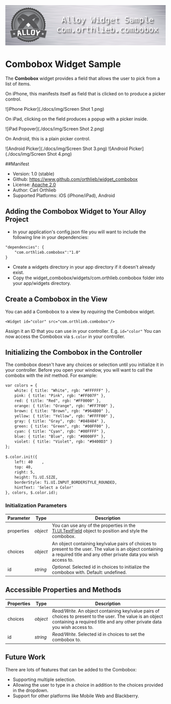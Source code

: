 ![Header](./docs/img/header.png)
# Combobox Widget Sample

The **Combobox** widget provides a field that allows the user to pick from a list of items.   

On iPhone, this manifests itself as field that is clicked on to produce a picker control.

![iPhone Picker](./docs/img/Screen Shot 1.png)

On iPad, clicking on the field produces a popup with a picker inside.

![iPad Popover](./docs/img/Screen Shot 2.png)

On Android, this is a plain picker control.

![Android Picker](./docs/img/Screen Shot 3.png)
![Android Picker](./docs/img/Screen Shot 4.png)

##Manifest
* Version: 1.0 (stable)
* Github: https://www.github.com/orthlieb/widget_combobox
* License: [Apache 2.0](http://www.apache.org/licenses/LICENSE-2.0.html)
* Author: Carl Orthlieb
* Supported Platforms: iOS (iPhone/iPad), Android

## Adding the Combobox Widget to Your Alloy Project

* In your application's config.json file you will want to include the following line in your dependencies:

```
"dependencies": {
    "com.orthlieb.combobox":"1.0"
}
```

*  Create a widgets directory in your app directory if it doesn't already exist.
*  Copy the widget_combobox/widgets/com.orthlieb.combobox folder into your app/widgets directory. 

## Create a Combobox in the View
You can add a Combobox to a view by *requiring* the Combobox widget. 

	<Widget id="color" src="com.orthlieb.combobox"/>

Assign it an ID that you can use in your controller. E.g. `id="color"` You can now access the Combobox via `$.color` in your controller. 

## Initializing the Combobox in the Controller

The combobox doesn't have any choices or selection until you initialize it in your controller. Before you open your window, you will want to call the combobx with the *init* method. For example:

```
var colors = { 
    white: { title: "White", rgb: "#FFFFFF" }, 
    pink: { title: "Pink", rgb: "#FF007F" },
    red: { title: "Red", rgb: "#FF0000" },
    orange: { title: "Orange", rgb: "#FF7F00" },
    brown: { title: "Brown", rgb: "#964B00" },
    yellow: { title: "Yellow", rgb: "#FFFF00" },
    gray: { title: "Gray", rgb: "#848484" },
    green: { title: "Green", rgb: "#00FF00" },
    cyan: { title: "Cyan", rgb: "#00FFFF" },
    blue: { title: "Blue", rgb: "#0000FF" }, 
    violet: { title: "Violet", rgb: "#9400D3" }
};

$.color.init({ 
    left: 40    , 
    top: 40, 
    right: 5, 
    height: Ti.UI.SIZE, 
    borderStyle: Ti.UI.INPUT_BORDERSTYLE_ROUNDED, 
    hintText: 'Select a Color'
}, colors, $.color.id);
```
### Initialization Parameters

| Parameter | Type | Description |
| --------- | ---- | ----------- |
| properties | *object* | You can use any of the properties in the [Ti.UI.TextField](http://docs.appcelerator.com/titanium/latest/#!/api/Titanium.UI.TextField) object to position and style the combobox. |
| choices | *object* | An object containing key/value pairs of choices to present to the user. The value is an object containing a required title and any other private data you wish access to. |
| id | *string* | *Optional.* Selected id in choices to initialize the combobox with. Default: undefined. |

## Accessible Properties and Methods
| Properties | Type | Description |
| ---------- | ---- | ----------- |
| choices | *object* | *Read/Write.* An object containing key/value pairs of choices to present to the user. The value is an object containing a required title and any other private data you wish access to. |
| id | *string* | *Read/Write.* Selected id in choices to set the combobox to. |

## Future Work

There are lots of features that can be added to the Combobox:

* Supporting multiple selection.
* Allowing the user to type in a choice in addition to the choices provided in the dropdown.
* Support for other platforms like Mobile Web and Blackberry.



